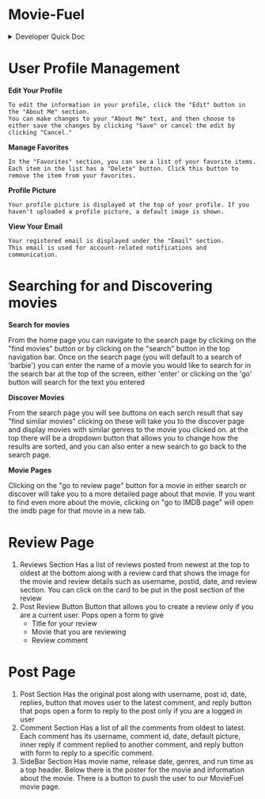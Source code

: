 # Movie-Fuel

<details>
<summary>Developer Quick Doc </summary>
<br>
 
# Initialize project
1. Clone: `git clone https://github.com/CronusV/Movie-Fuel.git`
2. Move to directory: `cd Movie-Fuel`
3. Get dev branch: `git checkout dev`

# Git Workflow
- main branch is **production ready code** and should be stable
- dev branch is **development code** where features branches should be merged to
1. From dev, create another branch with feature name `git checkout -b <feature-branch-name>`
2. Finish developing code on feature branch by adding and commiting changes
3. Push feature Branch `git push origin <feature-branch-name>`
4. On github go to *pull requests* tab and click on *new pull request* button
5. Select dev branch for base base branch (this is where we want to merge)
6. On compare select your feature-branch-name
7. Submit pull request
8. Team lead and members will approve/deny pull request


# Notes
[OneNote](https://1drv.ms/o/s!ApP_R6BWyXl_iRcVc1mQlGErCN8H?e=lo5D76)

# Pulling
When pulling it is important to install any new modules that might have been added. But this might mean you will mutate package-lock.json.
This can cause enormous merge conflicts. So instead of using `npm install` use `npm ci` which stands for clean install.
It ensures packages are installed from package-lock.json file. [link](https://support.deploybot.com/article/131-why-developers-should-use-npm-ci-instead-of-npm-install-and-its-benefits#:~:text=npm%20ci%20is%20a%20command,json%20file.)

</details>



 # User Profile Management

   **Edit Your Profile**

    To edit the information in your profile, click the "Edit" button in the "About Me" section.
    You can make changes to your "About Me" text, and then choose to either save the changes by clicking "Save" or cancel the edit by clicking "Cancel."

   **Manage Favorites**

    In the "Favorites" section, you can see a list of your favorite items.
    Each item in the list has a "Delete" button. Click this button to remove the item from your favorites.

   **Profile Picture**

    Your profile picture is displayed at the top of your profile. If you haven't uploaded a profile picture, a default image is shown.
   

   **View Your Email**

    Your registered email is displayed under the "Email" section.
    This email is used for account-related notifications and communication.

# Searching for and Discovering movies

  **Search for movies**

  From the home page you can navigate to the search page by clicking on the "find movies" button or by clicking on the "search" button in the top navigation bar. Once on the search page (you will default to a search of 'barbie') you can enter the name of a movie you would like to search for in the search bar at the top of the screen, either 'enter' or clicking on the 'go' button will search for the text you entered

  **Discover Movies**

  From the search page you will see buttons on each serch result that say "find similar movies" clicking on these will take you to the discover page and display movies with similar genres to the movie you clicked on. at the top there will be a dropdown button that allows you to change how the results are sorted, and you can also enter a new search to go back to the search page.

  **Movie Pages**
  
  Clicking on the "go to review page" button for a movie in either search or discover will take you to a more detailed page about that movie. If you want to find even more about the movie, clicking on "go to IMDB page" will open the imdb page for that movie in a new tab.

# Review Page
1. Reviews Section
 Has a list of reviews posted from newest at the top to oldest at the bottom along with a review card that shows the image for the movie and review details such as username, postid, date, and review section. You can click on the card to be put in the post section of the review
2. Post Review Button
 Button that allows you to create a review only if you are a current user. Pops open a form to give
    - Title for your review
    - Movie that you are reviewing
    - Review comment
# Post Page
1. Post Section
   Has the original post along with username, post id, date, replies, button that moves user to the latest comment, and reply button that pops open a form to reply to the post only if you are a logged in user
2. Comment Section
   Has a list of all the comments from oldest to latest. Each comment has its username, comment id, date, default picture, inner reply if comment replied to another comment, and reply button with form to reply to a specific comment.
3. SideBar Section
   Has movie name, release date, genres, and run time as a top header. Below there is the poster for the movie and information about the movie. There is a button to push the user to our MovieFuel movie page.  
